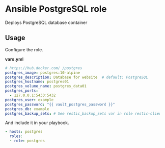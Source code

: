 # Ansible PostgreSQL role

Deploys PostgreSQL database container

## Usage

Configure the role.

**vars.yml**

```yml
# https://hub.docker.com/_/postgres
postgres_image: postgres:10-alpine
postgres_description: Database for website  # default: PostgreSQL
postgres_hostname: postgres01
postgres_volume_name: postgres_data01
postgres_ports:
  - 127.0.0.1:5433:5432
postgres_user: example
postgres_password: "{{ vault_postgres_password }}"
postgres_db: example
postgres_backup_sets: # See restic_backup_sets var in role restic-client
```

And include it in your playbook.

```yml
- hosts: postgres
  roles:
  - role: postgres
```
